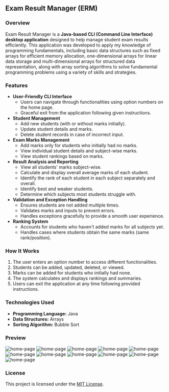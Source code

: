 ## Exam Result Manager (ERM)

### Overview
Exam Result Manager is a **Java-based CLI (Command Line Interface) desktop application** designed to help manage student exam results 
efficiently. This application was developed to apply my knowledge of programming fundamentals, including basic data structures such as 
fixed arrays for efficient memory allocation, one-dimensional arrays for linear data storage and multi-dimensional arrays for structured 
data representation, along with array sorting algorithms to solve fundamental programming problems using a variety of skills and strategies.

### Features
- **User-Friendly CLI Interface**
  - Users can navigate through functionalities using option numbers on the home page.
  - Graceful exit from the application following given instructions.
- **Student Management**
  - Add new students (with or without marks initially).
  - Update student details and marks.
  - Delete student records in case of incorrect input.
- **Exam Marks Management**
  - Add marks only for students who initially had no marks.
  - View individual student details and subject-wise marks.
  - View student rankings based on marks.
- **Result Analysis and Reporting**
  - View all students' marks subject-wise.
  - Calculate and display overall average marks of each student.
  - Identify the rank of each student in each subject separately and overall.
  - Identify best and weaker students.
  - Determine which subjects most students struggle with.
- **Validation and Exception Handling**
  - Ensures students are not added multiple times.
  - Validates marks and inputs to prevent errors.
  - Handles exceptions gracefully to provide a smooth user experience.
- **Ranking System**
  - Accounts for students who haven't added marks for all subjects yet.
  - Handles cases where students obtain the same marks (same rank/position).

### How It Works
1. The user enters an option number to access different functionalities.
2. Students can be added, updated, deleted, or viewed.
3. Marks can be added for students who initially had none.
4. The system calculates and displays rankings and summaries.
5. Users can exit the application at any time following provided instructions.

### Technologies Used
- **Programming Language:** Java
- **Data Structures:** Arrays
- **Sorting Algorithm:** Bubble Sort


### Preview

![home-page](/assets/home-page.gif)
![home-page](/assets/add-new-student.gif)
![home-page](/assets/add-new-student-with-marks.gif)
![home-page](/assets/add-marks.gif)
![home-page](/assets/update-student-details.gif)
![home-page](/assets/update-marks.gif)
![home-page](/assets/delete-student.gif)
![home-page](/assets/print-student-details.gif)
![home-page](/assets/print-student-ranks.gif)
![home-page](/assets/best-in-pf.gif)
![home-page](/assets/best-in-dbms.gif)


### License
This project is licensed under the [MIT License](/LICENSE).


